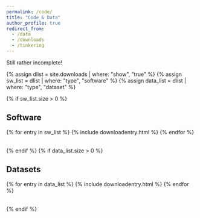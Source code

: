 ```yaml
---
permalink: /code/
title: "Code & Data"
author_profile: true
redirect_from: 
  - /data
  - /downloads
  - /tinkering
---
```


Still rather incomplete!

{% assign dlist = site.downloads | where: "show", "true" %}
{% assign sw_list = dlist | where: "type", "software" %}
{% assign data_list = dlist | where: "type", "dataset" %}


{% if sw_list.size > 0 %}
<h2 id="software" class="dlheader">Software <a href="#main"><i class="totopnav fas fa-arrow-up"></i></a></h2>
<table class="dltable">
  <tbody>
    {% for entry in sw_list %}
      {% include downloadentry.html %}
    {% endfor %}
  </tbody>
</table>
{% endif %}
{% if data_list.size > 0 %}
<h2 id="datasets" class="dlheader">Datasets <a href="#main"><i class="totopnav fas fa-arrow-up"></i></a></h2>
<table class="dltable">
  <tbody>
    {% for entry in data_list %}
      {% include downloadentry.html %}
    {% endfor %}
  </tbody>
</table>
{% endif %}
